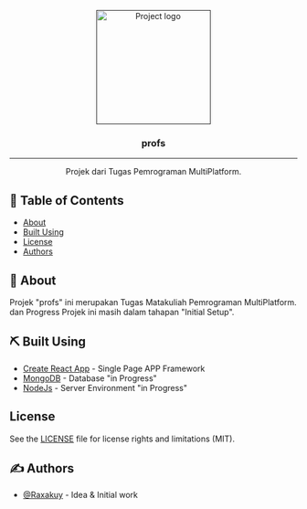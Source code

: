 <p align="center">
  <a href="" rel="noopener">
 <img width=200px height=200px src="https://i.imgur.com/6wj0hh6.jpg" alt="Project logo"></a>
</p>

<h3 align="center">profs</h3>

---

<p align="center"> Projek dari Tugas Pemrograman MultiPlatform.
    <br> 
</p>

## 📝 Table of Contents

- [About](#about)
- [Built Using](#built_using)
- [License](./LICENSE.md)
- [Authors](#authors)

## 🧐 About <a name = "about"></a>

Projek "profs" ini merupakan Tugas Matakuliah Pemrograman MultiPlatform. dan Progress Projek ini masih dalam tahapan "Initial Setup".

## ⛏️ Built Using <a name = "built_using"></a>

- [Create React App](https://https://create-react-app.dev/) - Single Page APP Framework
- [MongoDB](https://www.mongodb.com/) - Database "in Progress"
- [NodeJs](https://nodejs.org/en/) - Server Environment "in Progress"

## License

See the <a href = "./LICENSE.md">LICENSE</a> file for license rights and limitations (MIT).

## ✍️ Authors <a name = "Authors"></a>

- [@Raxakuy](https://github.com/Raxakuy) - Idea & Initial work
